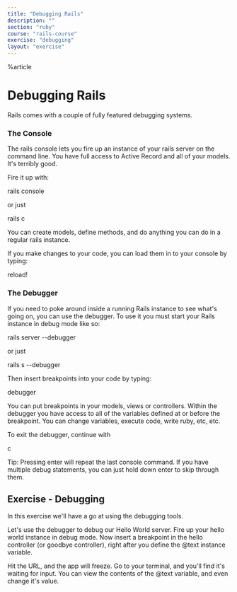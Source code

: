 ```yaml
---
title: "Debugging Rails"
description: ""
section: "ruby"
course: "rails-course"
exercise: "debugging"
layout: "exercise"
---
```


%article



# Debugging Rails

Rails comes with a couple of fully featured debugging systems.

### The Console ###

The rails console lets you fire up an instance of your rails server on the command line. You have full access to Active Record and all of your models. It's terribly good.

Fire it up with:

rails console

or just

rails c

You can create models, define methods, and do anything you can do in a regular rails instance.

If you make changes to your code, you can load them in to your console by typing:

reload!

### The Debugger ###

If you need to poke around inside a running Rails instance to see what's going on, you can use the debugger. To use it you must start your Rails instance in debug mode like so:

rails server --debugger

or just

rails s --debugger

Then insert breakpoints into your code by typing:

debugger

You can put breakpoints in your models, views or controllers. Within the debugger you have access to all of the variables defined at or before the breakpoint. You can change variables, execute code, write ruby, etc, etc.

To exit the debugger, continue with

c

Tip: Pressing enter will repeat the last console command. If you have multiple debug statements, you can just hold down enter to skip through them.



## Exercise - Debugging  ##

In this exercise we'll have a go at using the debugging tools.

Let's use the debugger to debug our Hello World server. Fire up your hello world instance in debug mode. Now insert a breakpoint in the hello controller (or goodbye controller), right after you define the @text instance variable.

Hit the URL, and the app will freeze. Go to your terminal, and you'll find it's waiting for input. You can view the contents of the @text variable, and even change it's value.
